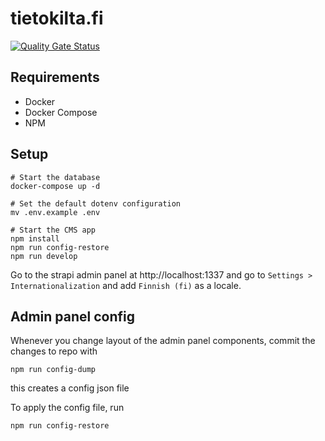 # tietokilta.fi

[![Quality Gate Status](https://sonarcloud.io/api/project_badges/measure?project=Tietokilta_tietokilta.fi&metric=alert_status)](https://sonarcloud.io/dashboard?id=Tietokilta_tietokilta.fi)

## Requirements

- Docker
- Docker Compose
- NPM

## Setup

```
# Start the database
docker-compose up -d

# Set the default dotenv configuration
mv .env.example .env

# Start the CMS app
npm install
npm run config-restore
npm run develop
```

Go to the strapi admin panel at http://localhost:1337 and go to `Settings > Internationalization` and add `Finnish (fi)` as a locale.

## Admin panel config

Whenever you change layout of the admin panel components, commit the changes to repo with

```
npm run config-dump
```

this creates a config json file

To apply the config file, run

```
npm run config-restore
```

